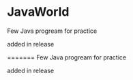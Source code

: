
# JavaWorld
Few Java progream for practice


added in release

=======
Few Java progream for practice

added in release

